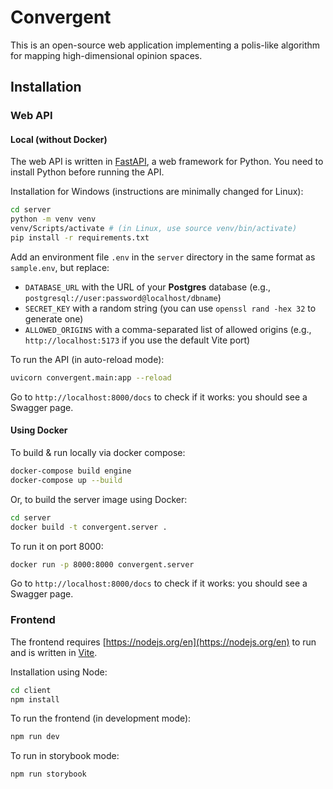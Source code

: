 # Convergent

This is an open-source web application implementing a polis-like algorithm for mapping high-dimensional opinion spaces.

## Installation

### Web API

#### Local (without Docker)

The web API is written in [FastAPI](https://fastapi.tiangolo.com/), a web framework for Python. You need to install Python before running the API.

Installation for Windows (instructions are minimally changed for Linux):

```bash
cd server
python -m venv venv
venv/Scripts/activate # (in Linux, use source venv/bin/activate)
pip install -r requirements.txt
```

Add an environment file `.env` in the `server` directory in the same format as `sample.env`, but
replace:

- `DATABASE_URL` with the URL of your **Postgres** database (e.g., `postgresql://user:password@localhost/dbname`)
- `SECRET_KEY` with a random string (you can use `openssl rand -hex 32` to generate one)
- `ALLOWED_ORIGINS` with a comma-separated list of allowed origins (e.g., `http://localhost:5173` if you use the default Vite port)

To run the API (in auto-reload mode):

```bash
uvicorn convergent.main:app --reload
```

Go to `http://localhost:8000/docs` to check if it works: you should see a Swagger page.

#### Using Docker

To build & run locally via docker compose:

```bash
docker-compose build engine
docker-compose up --build
```

Or, to build the server image using Docker:

```bash
cd server
docker build -t convergent.server .
```

To run it on port 8000:

```bash
docker run -p 8000:8000 convergent.server
```

Go to `http://localhost:8000/docs` to check if it works: you should see a Swagger page.

### Frontend

The frontend requires [https://nodejs.org/en](https://nodejs.org/en) to run and is written in [Vite](https://vite.dev/).

Installation using Node:

```bash
cd client
npm install
```

To run the frontend (in development mode):

```bash
npm run dev
```

To run in storybook mode:

```bash
npm run storybook
```
